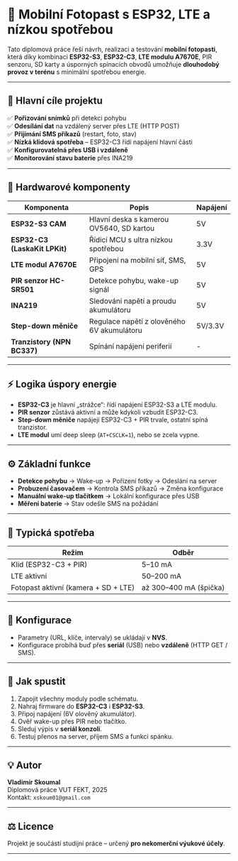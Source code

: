 # 📸 Mobilní Fotopast s ESP32, LTE a nízkou spotřebou

Tato diplomová práce řeší návrh, realizaci a testování **mobilní fotopasti**, která díky kombinaci **ESP32-S3**, **ESP32-C3**, **LTE modulu A7670E**, PIR senzoru, SD karty a úsporných spínacích obvodů umožňuje **dlouhodobý provoz v terénu** s minimální spotřebou energie.

---

## 🚩 Hlavní cíle projektu

✅ **Pořizování snímků** při detekci pohybu  
✅ **Odesílání dat** na vzdálený server přes LTE (HTTP POST)  
✅ **Přijímání SMS příkazů** (restart, foto, stav)  
✅ **Nízká klidová spotřeba** – ESP32-C3 řídí napájení hlavní části  
✅ **Konfigurovatelná přes USB i vzdáleně**  
✅ **Monitorování stavu baterie** přes INA219

---

## 🔋 Hardwarové komponenty

| Komponenta       | Popis | Napájení |
|------------------|-------|----------|
| **ESP32-S3 CAM** | Hlavní deska s kamerou OV5640, SD kartou | 5V |
| **ESP32-C3 (LaskaKit LPKit)** | Řídicí MCU s ultra nízkou spotřebou | 3.3V |
| **LTE modul A7670E** | Připojení na mobilní síť, SMS, GPS | 5V |
| **PIR senzor HC-SR501** | Detekce pohybu, wake-up signál | 5V |
| **INA219** | Sledování napětí a proudu akumulátoru | 5V |
| **Step-down měniče** | Regulace napětí z olověného 6V akumulátoru | 5V/3.3V |
| **Tranzistory (NPN BC337)** | Spínání napájení periferií | - |

---

## ⚡ Logika úspory energie

- **ESP32-C3** je hlavní „strážce“: řídí napájení ESP32-S3 a LTE modulu.
- **PIR senzor** zůstává aktivní a může kdykoli vzbudit ESP32-C3.
- **Step-down měniče** napájejí ESP32-C3 + PIR trvale, ostatní spíná tranzistor.
- **LTE modul** umí deep sleep (`AT+CSCLK=1`), nebo se zcela vypne.

---

## ⚙️ Základní funkce

- **Detekce pohybu** → Wake-up → Pořízení fotky → Odeslání na server
- **Probuzení časovačem** → Kontrola SMS příkazů → Změna konfigurace
- **Manuální wake-up tlačítkem** → Lokální konfigurace přes USB
- **Měření baterie** → Stav odešle SMS na požádání

---

## 📏 Typická spotřeba

| Režim | Odběr |
|-------|-------|
| Klid (ESP32-C3 + PIR) | 5–10 mA |
| LTE aktivní | 50–200 mA |
| Fotopast aktivní (kamera + SD + LTE) | až 300–400 mA (špička) |

---

## 📝 Konfigurace

- Parametry (URL, klíče, intervaly) se ukládají v **NVS**.
- Konfigurace probíhá buď přes **seriál** (USB) nebo **vzdáleně** (HTTP GET / SMS).

---

## 🔧 Jak spustit

1. Zapojit všechny moduly podle schématu.
2. Nahraj firmware do **ESP32-C3** i **ESP32-S3**.
3. Připoj napájení (6V olověný akumulátor).
4. Ověř wake-up přes PIR nebo tlačítko.
5. Sleduj výpis v **seriál konzoli**.
6. Testuj přenos na server, příjem SMS a funkci spánku.

---

## 💡 Autor

**Vladimír Skoumal**  
Diplomová práce VUT FEKT, 2025  
Kontakt: `xskoum01@gmail.com`

---

## ⚖️ Licence

Projekt je součástí studijní práce – určený **pro nekomerční výukové účely**.

---



